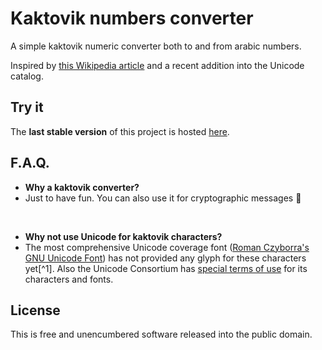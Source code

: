 # Kaktovik numbers converter

A simple kaktovik numeric converter both to and from arabic numbers.

Inspired by [this Wikipedia article](https://en.wikipedia.org/wiki/Kaktovik_numerals) and a recent addition into the Unicode catalog.

## Try it

The **last stable version** of this project is hosted [here](https://chrisuser.github.io/kaktovik-converter/).

## F.A.Q.

- **Why a kaktovik converter?**
- Just to have fun. You can also use it for cryptographic messages 🤫

<br/>

- **Why not use Unicode for kaktovik characters?**
- The most comprehensive Unicode coverage font ([Roman Czyborra's GNU Unicode Font](http://czyborra.com/unifont/)) has not provided any glyph for these characters yet[^1]. Also the Unicode Consortium has [special terms of use](https://www.unicode.org/charts/PDF/U1D2C0.pdf) for its characters and fonts.

[^2]: Last checked on Jan 2023.

## License

This is free and unencumbered software released into the public domain.
